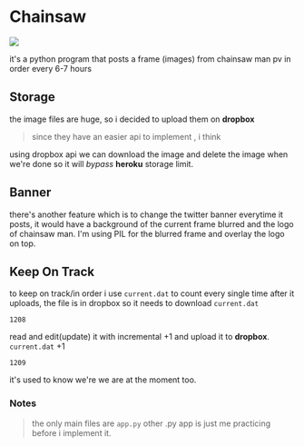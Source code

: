 # Chainsaw
<img src="https://img.shields.io/badge/deprecated-discontinued-inactive"/>

it's a python program that posts a frame (images) from 
chainsaw man pv in order every 6-7 hours

## Storage

the image files are huge, so i decided to upload them on **dropbox** 
> since they have an easier api to implement , i think

using dropbox api we can download the image and delete the image when we're done
so it will _bypass_ **heroku** storage limit.
 
## Banner
there's another feature which is to change the twitter banner
everytime it posts, it would have a background of the current frame blurred
and the logo of chainsaw man. I'm using PIL for the blurred frame and overlay the logo 
on top.


## Keep On Track

to keep on track/in order i use `current.dat` to count every single time
after it uploads, the file is in dropbox so it needs to download `current.dat`
<br>
```
1208
```
read and edit(update) it with incremental +1 and upload it to **dropbox**.
<br>
`current.dat` +1
```
1209
```

it's used to know we're we are at the moment too.






### Notes
> the only main files are `app.py` other .py app is just me practicing before i implement it.
